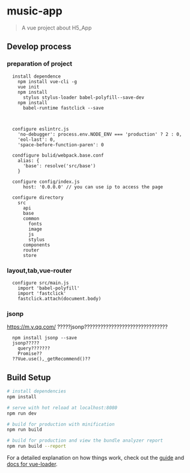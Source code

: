 # music-app

> A vue project about H5_App

## Develop process

###  preparation of project

```
  install dependence
    npm install vue-cli -g
    vue init
    npm install
      stylus stylus-loader babel-polyfill--save-dev
    npm install
      babel-runtime fastclick --save



  configure eslintrc.js
    'no-debugger': process.env.NODE_ENV === 'production' ? 2 : 0,
    'eol-last': 0,
    'space-before-function-paren': 0

  condfigure bulid/webpack.base.conf
    alias: {
      'base': resolve('src/base')
    }

  configure config/index.js
      host: '0.0.0.0' // you can use ip to access the page

  configure directory
    src
      api
      base
      common
        fonts
        image
        js
        stylus
      components
      router
      store
```

### layout,tab,vue-router

```
  configure src/main.js
    import 'babel-polyfill'
    import 'fastclick'
    fastclick.attach(document.body)

```

### jsonp

https://m.y.qq.com/
?????jsonp???????????????????????????????

```
  npm install jsonp --save
  jsonp?????
    query???????
    Promise??
  ??Vue.use(),_getRecommend()??

```





## Build Setup

``` bash
# install dependencies
npm install

# serve with hot reload at localhost:8080
npm run dev

# build for production with minification
npm run build

# build for production and view the bundle analyzer report
npm run build --report
```

For a detailed explanation on how things work, check out the [guide](http://vuejs-templates.github.io/webpack/) and [docs for vue-loader](http://vuejs.github.io/vue-loader).
